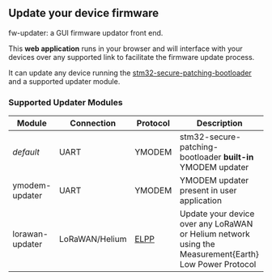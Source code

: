 ## Update your device firmware

fw-updater: a GUI firmware updator front end.

This **web application** runs in your browser and will interface with your devices over any supported link to facilitate the firmware update process.

It can update any device running the [stm32-secure-patching-bootloader](https://github.com/firmwaremodules/stm32-secure-patching-bootloader) and a supported updater module.

### Supported Updater Modules

| Module | Connection | Protocol | Description | 
| --- | --- | --- | --- | 
| *default* | UART | YMODEM | stm32-secure-patching-bootloader **built-in** YMODEM updater |
| ymodem-updater | UART |  YMODEM | YMODEM updater present in user application |
| lorawan-updater | LoRaWAN/Helium | [ELPP](https://github.com/measurementearth/elpp-decoder) | Update your device over any LoRaWAN or Helium network using the Measurement{Earth} Low Power Protocol |



